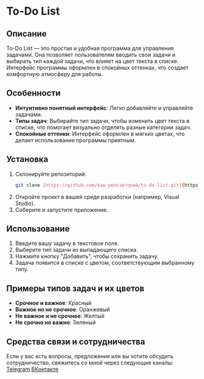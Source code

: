 # To-Do List

## Описание
To-Do List — это простая и удобная программа для управления задачами. Она позволяет пользователям вводить свои задачи и выбирать тип каждой задачи, что влияет на цвет текста в списке. Интерфейс программы оформлен в спокойных оттенках, что создает комфортную атмосферу для работы.

## Особенности
- **Интуитивно понятный интерфейс**: Легко добавляйте и управляйте задачами.
- **Типы задач**: Выбирайте тип задачи, чтобы изменить цвет текста в списке, что помогает визуально отделять разные категории задач.
- **Спокойные оттенки**: Интерфейс оформлен в мягких цветах, что делает использование программы приятным.

## Установка
1. Склонируйте репозиторий:
   ```bash
   git clone [https://github.com/ваш-репозиторий/to-do-list.git](https://github.com/IT-Dasha/To-Do-List.git)
   ```
2. Откройте проект в вашей среде разработки (например, Visual Studio).
3. Соберите и запустите приложение.

## Использование
1. Введите вашу задачу в текстовое поле.
2. Выберите тип задачи из выпадающего списка.
3. Нажмите кнопку "Добавить", чтобы сохранить задачу.
4. Задача появится в списке с цветом, соответствующим выбранному типу.

## Примеры типов задач и их цветов
- **Срочное и важное**: Красный
- **Важное но не срочное**: Оранжевый
- **Не важное и не срочное**: Желтый 
- **Не срочно но важно**: Зеленый


## Средства связи и сотрудничества
Если у вас есть вопросы, предложения или вы хотите обсудить сотрудничество, свяжитесь со мной через следующие каналы:
[Telegram](https://путь/к/ссылке) [ВКонтакте](https://vk.com/dasha_life_diary)  

